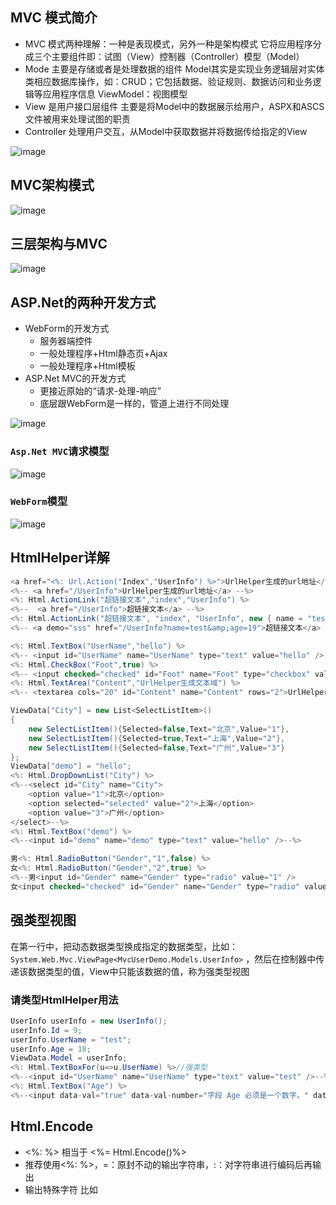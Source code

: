 ## MVC 模式简介

- MVC 模式两种理解：一种是表现模式，另外一种是架构模式
它将应用程序分成三个主要组件即：试图（View）控制器（Controller）模型（Model）
- Mode 主要是存储或者是处理数据的组件
Model其实是实现业务逻辑层对实体类相应数据库操作，如：CRUD；它包括数据、验证规则、数据访问和业务逻辑等应用程序信息
ViewModel：视图模型
- View 是用户接口层组件
主要是将Model中的数据展示给用户，ASPX和ASCS文件被用来处理试图的职责
- Controller 处理用户交互，从Model中获取数据并将数据传给指定的View

![image](https://github.com/Rac-ice/ASP.NET-Learning/assets/56425821/072e9ede-8e78-4eea-a263-944491c6470f)


## MVC架构模式

![image](https://github.com/Rac-ice/ASP.NET-Learning/assets/56425821/3db4949a-2368-4a8e-9f85-ec2d965bc83c)


## 三层架构与MVC

![image](https://github.com/Rac-ice/ASP.NET-Learning/assets/56425821/d6be2f50-3a54-45e0-b1ec-4940120bc291)


## ASP.Net的两种开发方式

- WebForm的开发方式
    - 服务器端控件
    - 一般处理程序+Html静态页+Ajax
    - 一般处理程序+Html模板
- ASP.Net MVC的开发方式
    - 更接近原始的“请求-处理-响应”
    - 底层跟WebForm是一样的，管道上进行不同处理

![image](https://github.com/Rac-ice/ASP.NET-Learning/assets/56425821/45b337ec-a8e3-4f93-a961-d074b1aeb800)


### `Asp.Net MVC`请求模型

![image](https://github.com/Rac-ice/ASP.NET-Learning/assets/56425821/49fb322e-b535-4db9-a0ba-b2a8dfc228c1)

### `WebForm`模型

![image](https://github.com/Rac-ice/ASP.NET-Learning/assets/56425821/2969025f-0bed-4e5b-8d55-48d7cabce1d9)


## HtmlHelper详解

```csharp
<a href="<%: Url.Action("Index","UserInfo") %>">UrlHelper生成的url地址</a>
<%-- <a href="/UserInfo">UrlHelper生成的url地址</a> --%>
<%: Html.ActionLink("超链接文本","index","UserInfo") %>
<%--  <a href="/UserInfo">超链接文本</a> --%>
<%: Html.ActionLink("超链接文本", "index", "UserInfo", new { name = "test",age=19 }, new { demo="sss" })%>
<%-- <a demo="sss" href="/UserInfo?name=test&amp;age=19">超链接文本</a> --%>
```

```csharp
<%: Html.TextBox("UserName","hello") %>
<%-- <input id="UserName" name="UserName" type="text" value="hello" /> --%>
<%: Html.CheckBox("Foot",true) %>
<%-- <input checked="checked" id="Foot" name="Foot" type="checkbox" value="true" /><input name="Foot" type="hidden" value="false" /> --%>
<%: Html.TextArea("Content","UrlHelper生成文本域") %>
<%-- <textarea cols="20" id="Content" name="Content" rows="2">UrlHelper生成文本域</textarea> --%>
```

```csharp
ViewData["City"] = new List<SelectListItem>()
{
    new SelectListItem(){Selected=false,Text="北京",Value="1"},
    new SelectListItem(){Selected=true,Text="上海",Value="2"},
    new SelectListItem(){Selected=false,Text="广州",Value="3"}
};
ViewData["demo"] = "hello";
<%: Html.DropDownList("City") %>
<%--<select id="City" name="City">
    <option value="1">北京</option>
    <option selected="selected" value="2">上海</option>
    <option value="3">广州</option>
</select>--%>
<%: Html.TextBox("demo") %>
<%--<input id="demo" name="demo" type="text" value="hello" />--%>
```

```csharp
男<%: Html.RadioButton("Gender","1",false) %>
女<%: Html.RadioButton("Gender","2",true) %>
<%--男<input id="Gender" name="Gender" type="radio" value="1" />
女<input checked="checked" id="Gender" name="Gender" type="radio" value="2" />--%>
```

## 强类型视图

在第一行中，把动态数据类型换成指定的数据类型，比如：`System.Web.Mvc.ViewPage<MvcUserDemo.Models.UserInfo>` ，然后在控制器中传递该数据类型的值，View中只能该数据的值，称为强类型视图

### 请类型HtmlHelper用法

```csharp
UserInfo userInfo = new UserInfo();
userInfo.Id = 9;
userInfo.UserName = "test";
userInfo.Age = 18;
ViewData.Model = userInfo;
<%: Html.TextBoxFor(u=>u.UserName) %>//强类型
<%--<input id="UserName" name="UserName" type="text" value="test" />--%>
<%: Html.TextBox("Age") %>
<%--<input data-val="true" data-val-number="字段 Age 必须是一个数字。" data-val-required="Age 字段是必需的。" id="Age" name="Age" type="text" value="18" />--%>
```

## Html.Encode

- <%: %> 相当于 <%= Html.Encode()%>
- 推荐使用<%: %>，=：原封不动的输出字符串，:：对字符串进行编码后再输出
- 输出特殊字符 比如 <script>
    - HtmlString 和 MvcHtmlString
    - Html.Raw()

```csharp
<%: ViewData["strScript"] %>
<%-- : &lt;script&gt;alert(&#39;demo&#39;);&lt;/script&gt; --%>
<%= ViewData["strScript"] %>
<%-- = <script>alert('demo');</script> --%>
<%:Html.Raw("<p>hello</p>") %>
<%: new HtmlString("<p>hello</p>") %>
<%: new MvcHtmlString("<p>hello</p>") %>
<%-- <p>hello</p> --%>
```

## htmlHelper扩展

- 扩展方法三要素：静态类、静态方法、this关键字
    
    ```csharp
    public static class MyHtmlHelperExt
    {
        public static string MyLabel(this HtmlHelper helper, string txt)
        {
            return string.Format("<span>{0}</span>", txt);
        }
    }
    ```
    
- 解决返回的标签被HtmlEncode的问题
    
    ```csharp
    //法一
    <%: Html.Raw(Html.MyLabel("test")) %>//麻烦，与微软提供的封装方法效果不符
    //法二
    public static class MyHtmlHelperExt
    {
        public static string MyLabel(this HtmlHelper helper, string txt)
        {
            return string.Format("<span>{0}</span>", txt);
        }
    
        public static HtmlString MyHtmlStringLabel(this HtmlHelper helper, string txt)
        {
            return new HtmlString(string.Format("<span>{0}</span>", txt));
        }
    }
    <%: Html.MyHtmlStringLabel("test") %>//与微软提供的方法效果大致相同，缺点要引用命名空间
    ```
    
- 解决引用命名空间问题：直接把扩展方法的命名空间改为HtmlHelper的命名空间System.Web.Mvc，然后生成，这样就能在任意页面使用该封装方法

## Razor引擎语言

### Razor语句块

- 使用@{code}来定义一段代码块
- Razor支持代码混写，在代码块中插入HTML、在HTML中插入Razor语句都是可以的

### Razor页面上输出特殊字符串

- 输出原生的字符串：@Html.Raw(html)
- HtmlString类型和MvcHtmlString类型字符串输出

```csharp
@{
    string str = "<script>alert('haha')</script>";
    <p>@str</p>
}
//<p>&lt;script&gt;alert(&#39;haha&#39;)&lt;/script&gt;</p>
@Html.Raw("<script>alert('haha')</script>")
//<script>alert('haha')</script>
```

### Razor引擎的转换数据类型

![image](https://github.com/Rac-ice/ASP.NET-Learning/assets/56425821/2377ca07-1ec9-4b48-8b86-17ac55637801)


## 控制器详解

- 控制器三个职责：处理跟用户的交互、处理业务逻辑的调用、指定具体的视图显示数据，并且把数据传递给视图
- 控制器的约定：必须实现IController接口、必须以Controller为结尾、必须非静态类
- 在Action中可以访问HttpContext中所有的相关数据，Session、Cookie等

## 深入Routing

- Routing的作用
    - 确定Controller
    - 确定Action
    - 确定其他参数
    - 根据识别出来的数据，将请求传递给Controller和Action

![image](https://github.com/Rac-ice/ASP.NET-Learning/assets/56425821/6a5c3a5e-c3b3-4cd0-a40a-3f7ef506b1bd)


- 路由规则
    - 可以有多条路由规则
    - 路由规则是有顺序的，前面被匹配了之后，后面就没有机会了

## Url路由实例讲解

- 对于一个网站，为了SEO友好，一个网址的URL层次不要超过三层
- localhost/{频道}/{具体网页}
- 其中域名第一层，频道第二层，最后的网页就是最后一层，如果使用默认实例中的”{controller}/{action}-{其他参数}”的形式会影响网站的SEO

![路由规则书写顺序由最子项到全能匹配]![image](https://github.com/Rac-ice/ASP.NET-Learning/assets/56425821/5c5cc61a-1ff0-485a-89dc-23f49300173e)


路由规则书写顺序由最子项到全能匹配

## MVC验证

- .NET框架中包含了多个内置验证特性，其中最常用的四个：[Required]、[StringLength]、[Range]、[RegularExpression]
- 可以根据自己需要定义自己的定制验证特性
    
    ```csharp
    public int Id { get; set; }
    [StringLength(5,ErrorMessage="*长度必须<5")]
    [Required(ErrorMessage="*必填姓名")]
    public string UserName { get; set; }
    [RegularExpression(@"\d+$")]
    [Range(1,120)]
    [Required(ErrorMessage="*")]
    public int Age { get; set; }
    ```
    
- 服务器端校验只需要在Action中校验：Model.IsValidate属性即可，true就是校验通过，false反之不通过
    
    ```csharp
    if (ModelState.IsValid){ }
    ```
    
- 要使用客户端验证，必须引入JS脚本支持（jquery的校验）
    
    ```csharp
    <script src="~/Scripts/jquery-1.8.2.js"></script>
    <script src="~/Scripts/jquery.validate.js"></script>
    <script src="~/Scripts/jquery.validate.unobtrusive.js"></script>
    ```
    
- 添加语句：<% Html.EnableClientValidation();%>(MVC3、4中默认开启)
    
    ```csharp
    @{ Html.EnableClientValidation();//默认true，值为true或false }
    ```
    
- WebConfig中可以设置全局客户端校验是否开启或者关闭
    
    ```csharp
    <appSettings>
      <add key="webpages:Version" value="2.0.0.0" />
      <add key="webpages:Enabled" value="false" />
      <add key="PreserveLoginUrl" value="true" />
      <add key="ClientValidationEnabled" value="true" />
      <add key="UnobtrusiveJavaScriptEnabled" value="true" />
    </appSettings>
    ```
    

## AspNet MVC下的Ajax

- 使用jquery做相关的Ajax请求
    
    ```csharp
    $.ajax({
        url: "/Ajax/GetDate",
        type: "post",
        success: function (data) {
            alert(data);
        },
        data:"id=2&name=222"
    });
    $.get("/Ajax/GetDate", {}, function (data) {
        alert(data);
    });
    ```
    
- 使用微软提供的Ajax请求脚本
    
    ```csharp
    <script src="~/Scripts/jquery-1.8.2.js"></script>
    <script src="~/Scripts/jquery.unobtrusive-ajax.js"></script>
    <script type="text/javascript">
        function afterSuccess(data) {
            alert(data);
        }
    </script>
    @using (Ajax.BeginForm("GetDate", "Ajax", new AjaxOptions() 
    { Confirm = "您是否要提交吗？", HttpMethod = "post", 
    InsertionMode = InsertionMode.Replace, UpdateTargetId = "result", 
    OnSuccess = "afterSuccess", LoadingElementId = "loading" }))
    {
        <div>
            用户名：<input type="text" name="UserName" /><br />
            密码：<input type="password" name="Pwd" /><br />
            <input type="submit" value="提交" />
        </div>
    }
    <div id="result">
    </div>
    <div id="loading" style="display:none">
        <div style="background-color:red;width:50px;height:50px"></div>
    </div>
    ```
    

## 过滤器详解

在大一些的项目中，会出现一些AOP面向切片的组件，在Asp.Net MVC项目中，想要做一些特殊操作（如身份验证、日志、异常、行为截取等），不需要我们自己实现复杂的AOP，Asp.Net MVC为我们提供了Filter，我们可以直接使用Filter特性实现这些操作

- AttributeUsage特性用于设置标签
- Gloable Filte允许我们设置全局过滤器
- 异常过滤器：当我们Mvc站点出现了异常的时候会自动执行异常过滤器里面的方法

### 微软提供的默认的过滤器

![image](https://github.com/Rac-ice/ASP.NET-Learning/assets/56425821/82d2ec56-3753-4804-906c-9479df64341d)


- 作用到Action的过滤器，优先级最高
    
    ```csharp
    [MyActionFilter(Name="Index Action")]
    public ActionResult Index()
    {
        Response.Write("<p>Action执行了</p>");
    
        return Content("<br />ok:视图被渲染<br />");
    }
    ```
    
- 作用到Controller的过滤器，该控制器内的Action都能过滤
    
    ```csharp
    [MyActionFilter(Name = "Index Action")]
    public class HomeController : Controller
    ```
    
- 全局过滤器，优先级最低，但是可以作用到所有的控制器和action
    
    ```csharp
    public class FilterConfig
    {
        public static void RegisterGlobalFilters(GlobalFilterCollection filters)
        {
            filters.Add(new HandleErrorAttribute());
            //全局过滤器，优先级最低，但是可以作用到所有的控制器和action
            filters.Add(new MyActionFilterAttribute());
        }
    }
    ```
    
- 允许多个标签同时都起作用，在自定义的过滤器上加上特性
    
    ```csharp
    [AttributeUsage(AttributeTargets.All,AllowMultiple=true)]
    public class MyActionFilterAttribute : ActionFilterAttribute
    {
        public string Name { get; set; }
        public override void OnActionExecuting(ActionExecutingContext filterContext)
        {
            base.OnActionExecuting(filterContext);
            HttpContext.Current.Response.Write("<br />OnActionExecuting :"+Name);
        }
        public override void OnActionExecuted(ActionExecutedContext filterContext)
        {
            base.OnActionExecuted(filterContext);
            HttpContext.Current.Response.Write("<br />OnActionExecuted :" + Name);
        }
        public override void OnResultExecuting(ResultExecutingContext filterContext)
        {
            base.OnResultExecuting(filterContext);
            HttpContext.Current.Response.Write("<br />OnResultExecuting :" + Name);
        }
        public override void OnResultExecuted(ResultExecutedContext filterContext)
        {
            base.OnResultExecuted(filterContext);
            HttpContext.Current.Response.Write("<br />OnResultExecuted :" + Name);
        }
    }
    ```
    
- 异常过滤器
    
    ```csharp
    public class MyExceptionFilterAttrbute : HandleErrorAttribute
    {
        public override void OnException(ExceptionContext filterContext)
        {
            base.OnException(filterContext);
    
            //当出现异常的时候，才执行此方法
    
            //记录日志
            //多个线程同时访问同一个日志文件
            //性能非常低
            //考虑使用内存队列提高性能，Redis
            //加入观察者模式屏蔽写入不同地方的变化点
            //log4net
    
            //页面跳转到错误页面或者是首页
            HttpContext.Current.Response.Redirect("/Home/Index");
        }
    }
    public static void RegisterGlobalFilters(GlobalFilterCollection filters)
    {
        filters.Add(new MyExceptionFilterAttrbute());
    }
    ```
    

## 区域详解

- Asp.Net Mvc提供了区域的功能，可以为大型的网站划分区域
- 每个模块的页面都放入相应的区域内进行管理
- 区域功能类似一个小的MVC项目，有自己的控制器、模型、试图、路由设置
- 区域的路由设置是最优先的

## WebAPI

- WebService和WCF复杂不够灵活
- WebAPI：轻巧、方便、是Http请求

### Ajax请求WebAPI

![image](https://github.com/Rac-ice/ASP.NET-Learning/assets/56425821/239f115d-b99e-41f0-a007-673678c9c161)

